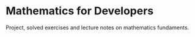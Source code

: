 # Mathematics for Developers

Project,  solved exercises and lecture notes on mathematics fundaments.